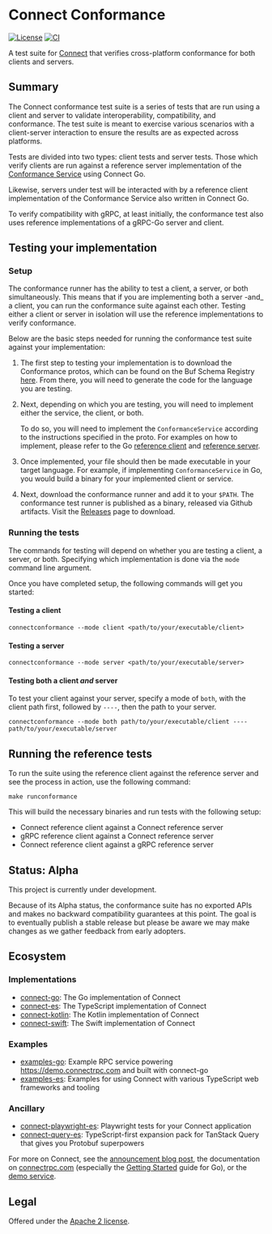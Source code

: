 # Connect Conformance

[![License](https://img.shields.io/github/license/connectrpc/conformance?color=blue)][license]
[![CI](https://github.com/connectrpc/conformance/actions/workflows/ci.yaml/badge.svg?branch=main)][ci]

A test suite for [Connect](https://connectrpc.com) that verifies cross-platform conformance for
both clients and servers.

## Summary

The Connect conformance test suite is a series of tests that are run using a client and server to validate interoperability,
compatibility, and conformance. The test suite is meant to exercise various scenarios with a client-server interaction to
ensure the results are as expected across platforms.

Tests are divided into two types: client tests and server tests. Those which verify clients are run against a
reference server implementation of the [Conformance Service](TODO) using Connect Go.

Likewise, servers under test will be interacted with by a reference client implementation of the Conformance
Service also written in Connect Go.

To verify compatibility with gRPC, at least initially, the conformance test also uses reference implementations of a gRPC-Go
server and client.

## Testing your implementation

### Setup
<!-- TODO - How in-depth do we want to get here with instructions? Should we specify how to generate files
from the BSR (which would also depend on their language). Or do we just specify a simple command for getting
the protos -->
The conformance runner has the ability to test a client, a server, or both simultaneously. This means that if you are
implementing both a server -and_ a client, you can run the conformance suite against each other. Testing either a client
or server in isolation will use the reference implementations to verify conformance.

Below are the basic steps needed for running the conformance test suite against your implementation:

1. The first step to testing your implementation is to download the Conformance protos, which can be found on the
   Buf Schema Registry [here](TODO). From there, you will need to generate the code for the language you are testing.

2. Next, depending on which you are testing, you will need to implement either the service, the client, or both.

   To do so, you will need to implement the `ConformanceService` according to the instructions specified in the
   proto. For examples on how to implement, please refer to the Go [reference client](./internal/app/referenceclient)
   and [reference server](./internal/app/referenceserver).

3. Once implemented, your file should then be made executable in your target language. For example, if implementing
  `ConformanceService` in Go, you would build a binary for your implemented client or service.

4. Next, download the conformance runner and add it to your `$PATH`. The conformance test runner is published as a
   binary, released via Github artifacts. Visit the [Releases](https://github.com/connectrpc/conformance/releases) page to download.


### Running the tests

The commands for testing will depend on whether you are testing a client, a server, or both.
Specifying which implementation is done via the `mode` command line argument.

Once you have completed setup, the following commands will get you started:

#### Testing a client

`connectconformance --mode client <path/to/your/executable/client>`

#### Testing a server

`connectconformance --mode server <path/to/your/executable/server>`

#### Testing both a client _and_ server

To test your client against your server, specify a mode of `both`, with the client
path first, followed by `----`, then the path to your server.

`connectconformance --mode both path/to/your/executable/client ---- path/to/your/executable/server`

## Running the reference tests

To run the suite using the reference client against the reference server and see
the process in action, use the following command:

`make runconformance`

This will build the necessary binaries and run tests with the following setup:

* Connect reference client against a Connect reference server
* gRPC reference client against a Connect reference server
* Connect reference client against a gRPC reference server

<!-- What should we put as our status which properly conveys this is still a
work in progress? Alpha seems wrong bc our stuff is all at a v1 -->
## Status: Alpha

This project is currently under development.

Because of its Alpha status, the conformance suite has no exported APIs
and makes no backward compatibility guarantees at this point. The goal is to
eventually publish a stable release but please be aware we may make changes
as we gather feedback from early adopters.


## Ecosystem

### Implementations

* [connect-go](https://github.com/connectrpc/connect-go):
  The Go implementation of Connect
* [connect-es](https://github.com/connectrpc/connect-es):
  The TypeScript implementation of Connect
* [connect-kotlin](https://github.com/connectrpc/connect-kotlin):
  The Kotlin implementation of Connect
* [connect-swift](https://github.com/connectrpc/connect-swift):
  The Swift implementation of Connect

### Examples

* [examples-go](https://github.com/connectrpc/examples-go):
  Example RPC service powering https://demo.connectrpc.com and built with connect-go
* [examples-es](https://github.com/connectrpc/examples-es):
  Examples for using Connect with various TypeScript web frameworks and tooling

### Ancillary

* [connect-playwright-es](https://github.com/connectrpc/connect-playwright-es):
  Playwright tests for your Connect application
* [connect-query-es](https://github.com/connectrpc/connect-query-es):
  TypeScript-first expansion pack for TanStack Query that gives you Protobuf superpowers


For more on Connect, see the [announcement blog post][blog], the documentation
on [connectrpc.com][docs] (especially the [Getting Started] guide for Go), or
the [demo service][demo].

## Legal

Offered under the [Apache 2 license][license].

[license]: https://github.com/connectrpc/conformance/blob/main/LICENSE
[Getting Started]: https://connectrpc.com/docs/go/getting-started
[blog]: https://buf.build/blog/connect-a-better-grpc
[ci]: https://github.com/connectrpc/conformance/actions/workflows/ci.yaml
[connect-go]: https://github.com/connectrpc/connect-go
[connect-es]: https://github.com/connectrpc/connect-es
[demo]: https://github.com/connectrpc/examples-go
[docs]: https://connectrpc.com
[license]: https://github.com/connectrpc/conformance/blob/main/LICENSE
[protobuf-es]: https://github.com/bufbuild/protobuf-es
